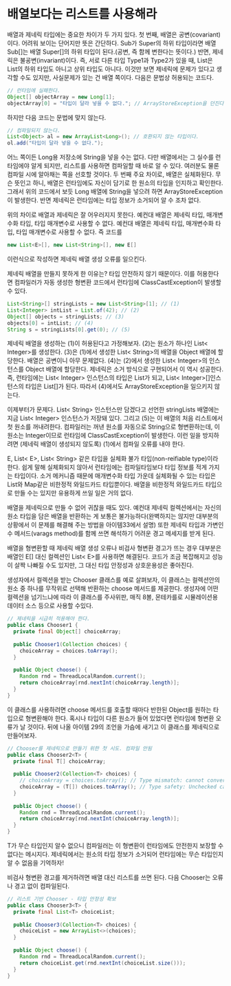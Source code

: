 # 배열보다는 리스트를 사용해라
배열과 제네릭 타입에는 중요한 차이가 두 가지 있다. 첫 번째, 배열은 공변(covariant)이다. 어려워 보이는 단어지만 뜻은 간단하다. Sub가 Super의 하위 타입이라면 배열 Sub[]는 배열 Super[]의 하위 타입이 된다.(공변, 즉 함께 변한다는 뜻이다.) 반면, 제네릭은 불굥변(invariant)이다. 즉, 서로 다른 타입 Type1과 Type2가 있을 때, List<Type1>은 List<Type2>의 하위 타입도 아니고 상위 타입도 아니다. 이것만 보면 제네릭에 문제가 있다고 생각할 수도 있지만, 사실문제가 있는 건 배열 쪽이다. 다음은 문법상 허용되는 코드다.
```java
// 런타임에 실패한다.
Object[] objectArray = new Long[1];
objectArray[0] = "타입이 달라 넣을 수 없다."; // ArrayStoreException을 던진다.
```
하지만 다음 코드는 문법에 맞지 않는다.
```java
// 컴파일되지 않는다.
List<Object> al = new ArrayList<Long>(); // 호환되지 않는 타입이다.
ol.add("타입이 달라 넣을 수 없다.");
```
어느 쪽이든 Long용 저장소에 String을 넣을 수는 없다. 다만 배열에서는 그 실수를 런타임에야 알게 되지만, 리스트를 사용하면 컴파일할 때 바로 알 수 있다. 여러분도 물론 컴파일 시에 알아채는 쪽을 선호할 것이다.
두 번째 주요 차이로, 배열은 실체화된다. 무슨 뜻인고 하니, 배열은 런타임에도 자신이 담기로 한 원소의 타입을 인지하고 확인한다. 그래서 위의 코드에서 보듯 Long 배열에 String을 넣으려 하면 ArrayStoreException이 발생한다. 반면 제네릭은 런타임에는 타입 정보가 소거되어 알 수 조차 없다.

위의 차이로 배열과 제네릭은 잘 어우러지지 못한다. 예컨대 배열은 제네릭 타입, 매개변수화 타입, 타입 매개변수로 사용할 수 없다. 예컨대 배열은 제네릭 타입, 매개변수화 타입, 타입 매개변수로 사용할 수 없다. 즉 코드를
```java
new List<E>[], new List<String>[], new E[]
```
이런식으로 작성하면 제네릭 배열 생성 오류를 일으킨다.

제네릭 배열을 만들지 못하게 한 이유는? 타입 안전하지 않기 때문이다. 이를 허용한다면 컴파일러가 자동 생성한 형변환 코드에서 런타임에 ClassCastException이 발생할 수 있다.
```java
List<String>[] stringLists = new List<String>[1]; // (1)
List<Integer> intList = List.of(42); // (2)
Object[] objects = stringLists; // (3)
objects[0] = intList; // (4)
String s = stringLists[0].get(0); // (5)
```
제네릭 배열을 생성하는 (1)이 허용된다고 가정해보자. (2)는 원소가 하나인 List< Integer>를 생성한다. (3)은 (1)에서 생성한 List< String>의 배열을 Object 배열에 할당한다. 배열은 공변이니 아무 문제없다. (4)는 (2)에서 생성한 List< Integer>의 인스턴스를 Object 배열에 할당한다. 제네릭은 소거 방식으로 구현되어서 이 역시 성공한다. 즉, 런타임에는 List< Integer> 인스턴스의 타입은 List가 되고, List< Integer>[]인스턴스의 타입은 List[]가 된다. 따라서 (4)에서도 ArrayStoreException을 일으키지 않는다.

이제부터가 문제다. List< String> 인스턴스만 담겠다고 선언한 stringLists 배열에는 지금 List< Integer> 인스턴스가 저장돼 있다. 그리고 (5)는 이 배열의 처음 리스트에서 첫 원소를 꺼내려한다. 컴파일러는 꺼낸 원소를 자동으로 String으로 형변환하는데, 이 원소는 Integer이므로 런타임에 ClassCastException이 발생한다. 이런 일을 방지하려면 (제네릭 배열이 생성되지 않도록) (1)에서 컴파일 오류를 내야 한다.

E, List< E>, List< String> 같은 타입을 실체화 불가 타입(non-reifiable type)이라 한다. 쉽게 말해 실체화되지 않아서 런타임에는 컴파일타임보다 타입 정보를 적게 가지는 타입이다. 소거 메커니즘 때문에 매개변수화 타입 가운데 실체화될 수 있는 타입은 List<?>와 Map<?,?>같은 비한정적 와일드카드 타입뿐이다. 배열을 비한정적 와일드카드 타입으로 만들 수는 있지만 유용하게 쓰일 일은 거의 없다.

배열을 제네릭으로 만들 수 없어 귀찮을 때도 있다. 예컨대 제네릭 컬렉션에서는 자신의 원소 타입을 담은 배열을 반환하는 게 보통은 불가능하다(완벽하지는 않지만 대부분의 상황에서 이 문제를 해결해 주는 방법을 아이템33에서 설명) 또한 제네릭 타입과 가변인수 메서드(varags method)를 함께 쓰면 해석하기 어려운 경고 메세지를 받게 된다.

배열을 형변환할 때 제네릭 배열 생성 오류나 비검사 형변환 경고가 뜨는 경우 대부분은 배열인 E[] 대신 컬렉션인 List< E>를 사용하면 해결된다. 코드가 조금 복잡해지고 성능이 살짝 나빠질 수도 있지만, 그 대신 타입 안정성과 상호운용성은 좋아진다.

생성자에서 컬렉션을 받는 Chooser 클래스를 예로 살펴보자, 이 클래스는 컬렉션안의 원소 중 하나를 무작위로 선택해 반환하는 choose 메서드를 제공한다. 생성자에 어떤 컬렉션을 넘기느냐에 따라 이 클래스를 주사위판, 매직 8볼, 몬테카를로 시뮬레이션용 데이터 소스 등으로 사용할 수있다.
```java
// 제네릭을 시급히 적용해야 한다.
public class Chooser1 {
  private final Object[] choiceArray;
  
  public Chooser1(Collection choices) {
    choiceArray = choices.toArray();
  }
  
  public Object choose() {
    Random rnd = ThreadLocalRandom.current();
    return choiceArray[rnd.nextInt(choiceArray.length)];
  }
}
```
이 클래스를 사용하려면 choose 메서드를 호출할 때마다 반한된 Object를 원하는 타입으로 형변환해야 한다. 혹시나 타입이 다른 원소가 들어 있었다면 런타임에 형변환 오류가 날 것이다. 뒤에 나올 아이템 29의 조언을 가슴에 새기고 이 클래스를 제네릭으로 만들어보자.
```java
// Chooser를 제네릭으로 만들기 위한 첫 시도. 컴파일 안됨
public class Chooser2<T> {
  private final T[] choiceArray;
  
  public Chooser2(Collection<T> choices) {
    // choiceArray = choices.toArray(); // Type mismatch: cannot convert from Object[] to T[]
    choiceArray = (T[]) choices.toArray(); // Type safety: Unchecked cast from Object[] to T[]
  }
  
  public Object choose() {
    Random rnd = ThreadLocalRandom.current();
    return choiceArray[rnd.nextInt(choiceArray.length)];
  }
}
```
T가 무슨 타입인지 알수 없으니 컴파일러는 이 형변환이 런타임에도 안전한지 보장할 수 없다는 메시지다. 제네릭에서는 원소의 타입 정보가 소거되어 런타임에는 무슨 타입인지 알 수 없음을 기억하자!

비검사 형변환 경고를 제거하려면 배열 대신 리스트를 쓰면 된다. 다음 Chooser는 오류나 경고 없이 컴파일된다.
```java
// 리스트 기반 Chooser - 타입 안정성 확보
public class Chooser3<T> {
  private final List<T> choiceList;
  
  public Chooser3(Collection<T> choices) {
    choiceList = new ArrayList<>(choices);
  }
  
  public Object choose() {
    Random rnd = ThreadLocalRandom.current();
    return choiceList.get(rnd.nextInt(choiceList.size()));
  }
}
```
